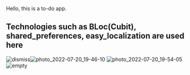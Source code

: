 Hello, this is a to-do app.

## Technologies such as BLoc(Cubit), shared_preferences, easy_localization are used here
![dismiss](https://user-images.githubusercontent.com/90198155/180000371-ab72b9ee-9a92-4cd8-a9f1-ed5484ff4083.jpg)![photo_2022-07-20_19-46-10](https://user-images.githubusercontent.com/90198155/180000447-75b1a0c2-1c67-402d-92d0-74213eca3f13.jpg)
![photo_2022-07-20_19-54-05](https://user-images.githubusercontent.com/90198155/180000454-e5ae7e9a-a0a3-443b-887c-56c487fcf1b9.jpg)
![empty](https://user-images.githubusercontent.com/90198155/180000459-029b1fa0-b127-4009-9845-1a55152bad7a.jpg)
